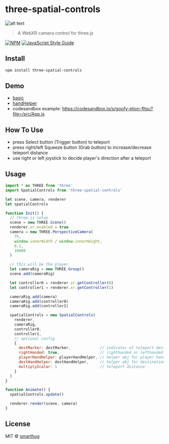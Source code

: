 # three-spatial-controls

![alt text](img/spatial4.gif)

> A WebXR camera control for three.js

[![NPM](https://img.shields.io/npm/v/three-spatial-controls.svg)](https://www.npmjs.com/package/three-spatial-controls) [![JavaScript Style Guide](https://img.shields.io/badge/code_style-standard-brightgreen.svg)](https://standardjs.com)

## Install

```bash
npm install three-spatial-controls
```

## Demo

- [basic](https://smarthug.github.io/three-spatial-controls/)
- [handHelper](https://lab-delta.vercel.app/JoystickSpatialControls)
- codesandbox example: https://codesandbox.io/s/goofy-elion-fltsu?file=/src/App.js

## How To Use

- press Select button (Trigger button) to teleport
- press right/left Squeeze button (Grab button) to increase/decrease teleport distance
- use right or left joystick to decide player's direction after a teleport

## Usage

```jsx
import * as THREE from 'three'
import SpatialControls from 'three-spatial-controls'

let scene, camera, renderer
let spatialControls

function Init() {
  // three.js setup
  scene = new THREE.Scene()
  renderer.xr.enabled = true
  camera = new THREE.PerspectiveCamera(
    75,
    window.innerWidth / window.innerHeight,
    0.1,
    10000
  )

  // this will be the player
  let cameraRig = new THREE.Group()
  scene.add(cameraRig)

  let controller0 = renderer.xr.getController(0)
  let controller1 = renderer.xr.getController(1)

  cameraRig.add(camera)
  cameraRig.add(controller0)
  cameraRig.add(controller1)

  spatialControls = new SpatialControls(
    renderer,
    cameraRig,
    controller0,
    controller1,
    // optional config 
    {
      destMarker: destMarker,             // indicator of teleport destination ,THREE.Object3D
      rightHanded: true,                  // righthanded or lefthanded
      playerHandHelper: playerHandHelper, // helper obj for player hand, THREE.Object3D
      destHandHelper: destHandHelper,     // helper obj for destination hand, THREE.Object3D
      multiplyScalar: 1                   // teleport distance
    }
  )
}

function Animate() {
  spatialControls.update()

  renderer.render(scene, camera)
}
```

## License

MIT © [smarthug](https://github.com/smarthug)
